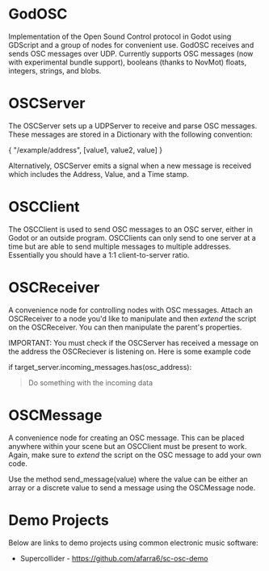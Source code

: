 # GodOSC
Implementation of the Open Sound Control protocol in Godot using GDScript and a group of nodes for convenient use. GodOSC receives and sends OSC messages over UDP. Currently supports OSC messages (now with experimental bundle support), booleans (thanks to NovMot) floats, integers, strings, and blobs.


# OSCServer
The OSCServer sets up a UDPServer to receive and parse OSC messages. These messages are stored in a Dictionary with the following convention:

{
"/example/address", [value1, value2, value]
}

Alternatively, OSCServer emits a signal when a new message is received which includes the Address, Value, and a Time stamp.


# OSCClient
The OSCClient is used to send OSC messages to an OSC server, either in Godot or an outside program. OSCClients can only send to one server at a time but are able to send multiple messages to multiple addresses. Essentially you should have a 1:1 client-to-server ratio.


# OSCReceiver
A convenience node for controlling nodes with OSC messages. Attach an OSCReceiver to a node you'd like to manipulate and then *extend* the script on the OSCReceiver.
You can then manipulate the parent's properties.

IMPORTANT: You must check if the OSCServer has received a message on the address the OSCReciever is listening on. Here is some example code

if target_server.incoming_messages.has(osc_address):
>Do something with the incoming data


# OSCMessage
A convenience node for creating an OSC message. This can be placed anywhere within your scene but an OSCClient must be present to work. Again, make sure to *extend* the script on the OSC message to add your own code.

Use the method send_message(value) where the value can be either an array or a discrete value to send a message using the OSCMessage node.



# Demo Projects

Below are links to demo projects using common electronic music software:

* Supercollider - https://github.com/afarra6/sc-osc-demo

